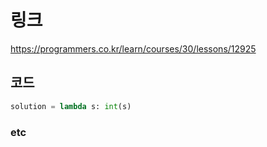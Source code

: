   # 링크
  https://programmers.co.kr/learn/courses/30/lessons/12925
  
  ## 코드
  ```python
  solution = lambda s: int(s)
  ```
  
  ### etc
